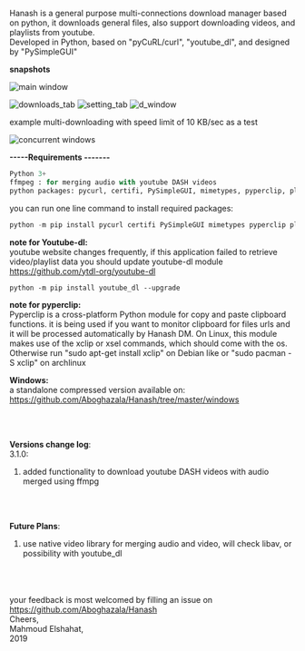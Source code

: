 Hanash is a general purpose multi-connections download manager based on python, 
it downloads general files, also support downloading videos, and playlists from youtube. <br>
Developed in Python, based on "pyCuRL/curl", "youtube_dl", and designed by "PySimpleGUI"


**snapshots**

![main window](https://github.com/Aboghazala/Hanash/blob/master/images/main.PNG)


![downloads_tab](https://github.com/Aboghazala/Hanash/blob/master/images/downloads.PNG)
![setting_tab](https://github.com/Aboghazala/Hanash/blob/master/images/setting.PNG)
![d_window](https://github.com/Aboghazala/Hanash/blob/master/images/d_window.PNG)

example multi-downloading with speed limit of 10 KB/sec as a test

![concurrent windows](https://github.com/Aboghazala/Hanash/blob/master/images/concurrent_windows.PNG)


**-----Requirements -------**
```python
Python 3+
ffmpeg : for merging audio with youtube DASH videos
python packages: pycurl, certifi, PySimpleGUI, mimetypes, pyperclip, plyer, pillow, youtube_dl

```

you can run one line command to install required packages:
```python
python -m pip install pycurl certifi PySimpleGUI mimetypes pyperclip plyer pillow youtube_dl
```

**note for Youtube-dl:** <br>
youtube website changes frequently, if this application failed to retrieve video/playlist data
you should update youtube-dl module https://github.com/ytdl-org/youtube-dl
```
python -m pip install youtube_dl --upgrade
```

**note for pyperclip:** <br>
Pyperclip is a cross-platform Python module for copy and paste clipboard functions. it is being used if you want to monitor clipboard for files urls and it will be processed automatically by Hanash DM.
On Linux, this module makes use of the xclip or xsel commands, which should come with the os. Otherwise run "sudo apt-get install xclip" on Debian like or "sudo pacman -S xclip" on archlinux

**Windows:** <br>
a standalone compressed version available on: https://github.com/Aboghazala/Hanash/tree/master/windows


<br><br>

**Versions change log**: <br>
3.1.0:
1. added functionality to download youtube DASH videos with audio merged using ffmpg <br>

<br><br>

**Future Plans**:
1. use native video library for merging audio and video, will check libav, or possibility with youtube_dl  <br>

<br><br><br>
your feedback is most welcomed by filling an issue on https://github.com/Aboghazala/Hanash <br>
Cheers, <br>
Mahmoud Elshahat, <br>
2019



